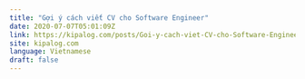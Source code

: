 ```yaml
---
title: "Gợi ý cách viết CV cho Software Engineer"
date: 2020-07-07T05:01:09Z
link: https://kipalog.com/posts/Goi-y-cach-viet-CV-cho-Software-Engineer?utm_medium=RSS&utm_source=news.12bit.vn
site: kipalog.com
language: Vietnamese
draft: false
---
```


